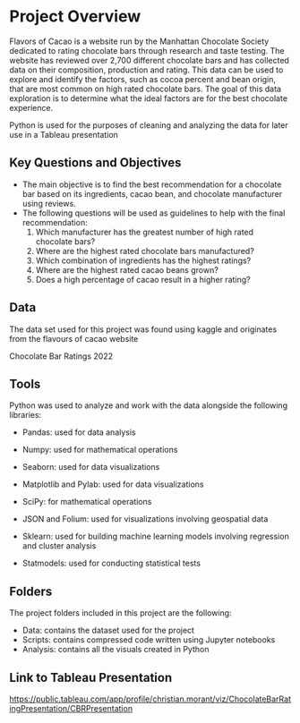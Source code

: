 # Project Overview
Flavors of Cacao is a website run by the Manhattan Chocolate Society dedicated to rating chocolate bars through research and taste testing. The website has reviewed over 2,700 different chocolate bars and has collected data on their composition, production and rating. This data can be used to explore and identify the factors, such as cocoa percent and bean origin, that are most common on high rated chocolate bars. The goal of this data exploration is to determine what the ideal factors are for the best chocolate experience. 

Python is used for the purposes of cleaning and analyzing the data for later use in a Tableau presentation

## Key Questions and Objectives
- The main objective is to find the best recommendation for a chocolate bar based on its ingredients, cacao bean, and chocolate manufacturer using reviews.
- The following questions will be used as guidelines to help with the final recommendation:
  1. Which manufacturer has the greatest number of high rated chocolate bars?
  2. Where are the highest rated chocolate bars manufactured?
  3. Which combination of ingredients has the highest ratings?
  4. Where are the highest rated cacao beans grown?
  5. Does a high percentage of cacao result in a higher rating?

## Data
The data set used for this project was found using kaggle and originates from the flavours of cacao website 

Chocolate Bar Ratings 2022 

## Tools 
Python was used to analyze and work with the data alongside the following libraries:

- Pandas: used for data analysis

- Numpy: used for mathematical operations

- Seaborn: used for data visualizations

- Matplotlib and Pylab: used for data visualizations

- SciPy: for mathematical operations
  
- JSON and Folium: used for visualizations involving geospatial data
  
- Sklearn: used for building machine learning models involving regression and cluster analysis

- Statmodels: used for conducting statistical tests

  

## Folders
The project folders included in this project are the following:

- Data: contains the dataset used for the project
- Scripts: contains compressed code written using Jupyter notebooks
- Analysis: contains all the visuals created in Python

## Link to Tableau Presentation
https://public.tableau.com/app/profile/christian.morant/viz/ChocolateBarRatingPresentation/CBRPresentation
